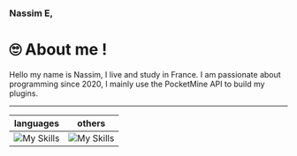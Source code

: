 ### Nassim E,

# 🙄 About me !
Hello my name is Nassim, I live and study in France. I am passionate about programming since 2020, I mainly use the PocketMine API to build my plugins.

---
| languages  | others  |
| -- | -- |
| ![My Skills](https://skillicons.dev/icons?i=html,css,php,typescript&perline=4) | ![My Skills](https://skillicons.dev/icons?i=svelte,github,git,discord&perline=4) |
